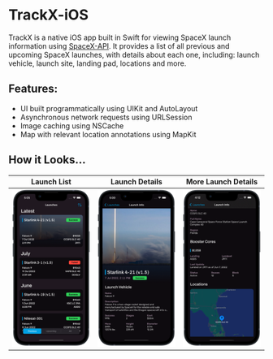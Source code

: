 # TrackX-iOS
TrackX is a native iOS app built in Swift for viewing SpaceX launch information using [SpaceX-API](https://github.com/r-spacex/SpaceX-API). It provides a list of all previous and upcoming SpaceX launches, with details about each one, including: launch vehicle, launch site, landing pad, locations and more.

## Features:
- UI built programmatically using UIKit and AutoLayout
- Asynchronous network requests using URLSession
- Image caching using NSCache
- Map with relevant location annotations using MapKit

## How it Looks...
| Launch List                               | Launch Details                      | More Launch Details                                 |
|-------------------------------------------|-------------------------------------|-----------------------------------------------------|
| ![main list](Screenshots/Main%20List.png) | ![details](Screenshots/Details.png) | ![second details](Screenshots/Second%20Details.png) |
